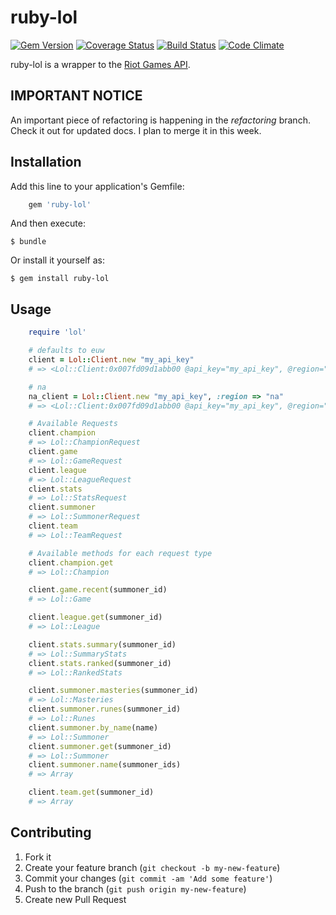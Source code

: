 # ruby-lol
[![Gem Version](https://badge.fury.io/rb/ruby-lol.png)](http://badge.fury.io/rb/ruby-lol) [![Coverage Status](https://coveralls.io/repos/mikamai/ruby-lol/badge.png)](https://coveralls.io/r/mikamai/ruby-lol) [![Build Status](https://travis-ci.org/mikamai/ruby-lol.png?branch=master)](https://travis-ci.org/mikamai/ruby-lol) [![Code Climate](https://codeclimate.com/repos/52a9908c56b102320a0166a4/badges/7e5d4ea4fe9e562f8e4d/gpa.png)](https://codeclimate.com/repos/52a9908c56b102320a0166a4/feed)

ruby-lol is a wrapper to the [Riot Games API](https://developer.riotgames.com).

## IMPORTANT NOTICE

An important piece of refactoring is happening in the *refactoring* branch. Check it out for updated docs. I plan to merge it in this week.

## Installation

Add this line to your application's Gemfile:

```ruby
    gem 'ruby-lol'
```

And then execute:

    $ bundle

Or install it yourself as:

    $ gem install ruby-lol

## Usage

```ruby
    require 'lol'

    # defaults to euw
    client = Lol::Client.new "my_api_key"
    # => <Lol::Client:0x007fd09d1abb00 @api_key="my_api_key", @region="euw">

    # na
    na_client = Lol::Client.new "my_api_key", :region => "na"
    # => <Lol::Client:0x007fd09d1abb00 @api_key="my_api_key", @region="na">

    # Available Requests
    client.champion
    # => Lol::ChampionRequest
    client.game
    # => Lol::GameRequest
    client.league
    # => Lol::LeagueRequest
    client.stats
    # => Lol::StatsRequest
    client.summoner
    # => Lol::SummonerRequest
    client.team
    # => Lol::TeamRequest

    # Available methods for each request type
    client.champion.get
    # => Lol::Champion

    client.game.recent(summoner_id)
    # => Lol::Game

    client.league.get(summoner_id)
    # => Lol::League

    client.stats.summary(summoner_id)
    # => Lol::SummaryStats
    client.stats.ranked(summoner_id)
    # => Lol::RankedStats

    client.summoner.masteries(summoner_id)
    # => Lol::Masteries
    client.summoner.runes(summoner_id)
    # => Lol::Runes
    client.summoner.by_name(name)
    # => Lol::Summoner
    client.summoner.get(summoner_id)
    # => Lol::Summoner
    client.summoner.name(summoner_ids)
    # => Array

    client.team.get(summoner_id)
    # => Array
```

## Contributing

1. Fork it
2. Create your feature branch (`git checkout -b my-new-feature`)
3. Commit your changes (`git commit -am 'Add some feature'`)
4. Push to the branch (`git push origin my-new-feature`)
5. Create new Pull Request

